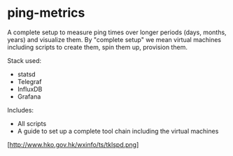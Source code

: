 # ping-metrics

A complete setup to measure ping times over longer periods (days, months, years) and visualize them. By "complete setup" we mean virtual machines including scripts to create them, spin them up, provision them. 

Stack used:
- statsd 
- Telegraf
- InfluxDB
- Grafana

Includes:
- All scripts
- A guide to set up a complete tool chain including the virtual machines

[http://www.hko.gov.hk/wxinfo/ts/tklspd.png]
